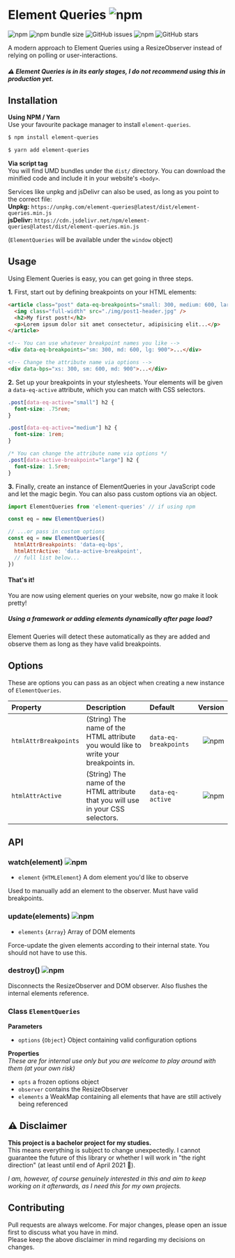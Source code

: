 # Element Queries ![npm](https://img.shields.io/npm/v/element-queries?label=%20&style=for-the-badge)

![npm](https://img.shields.io/npm/v/element-queries?style=flat-square)
![npm bundle size](https://img.shields.io/bundlephobia/minzip/element-queries?label=gzip&style=flat-square)
![GitHub issues](https://img.shields.io/github/issues/daniandl/element-queries?style=flat-square)
![npm](https://img.shields.io/npm/dm/element-queries?style=flat-square)
![GitHub stars](https://img.shields.io/github/stars/daniandl/element-queries?logo=github&style=flat-square)

A modern approach to Element Queries using a ResizeObserver instead of relying on polling or user-interactions.
##### ⚠ Element Queries is in its early stages, I do not recommend using this in production yet.

## Installation

**Using NPM / Yarn**  
Use your favourite package manager to install `element-queries`.

```bash
$ npm install element-queries

$ yarn add element-queries
```

**Via script tag**  
You will find UMD bundles under the `dist/` directory. You can download the minified code and include it in your website's `<body>`.
 
Services like unpkg and jsDelivr can also be used, as long as you point to the correct file:  
**Unpkg:** `https://unpkg.com/element-queries@latest/dist/element-queries.min.js`  
**jsDelivr:** `https://cdn.jsdelivr.net/npm/element-queries@latest/dist/element-queries.min.js`  

(`ElementQueries` will be available under the `window` object)

<!-- ## Browser support -->

## Usage

Using Element Queries is easy, you can get going in three steps.  

**1.** First, start out by defining breakpoints on your HTML elements:

```html
<article class="post" data-eq-breakpoints="small: 300, medium: 600, large: 900">
  <img class="full-width" src="./img/post1-header.jpg" />
  <h2>My first post!</h2>
  <p>Lorem ipsum dolor sit amet consectetur, adipisicing elit...</p>
</article>

<!-- You can use whatever breakpoint names you like -->
<div data-eq-breakpoints="sm: 300, md: 600, lg: 900">...</div>

<!-- Change the attribute name via options -->
<div data-bps="xs: 300, sm: 600, md: 900">...</div>
```

**2.** Set up your breakpoints in your stylesheets. Your elements will be given a `data-eq-active` attribute, which you can match with CSS selectors.

```css
.post[data-eq-active="small"] h2 {
  font-size: .75rem;
}

.post[data-eq-active="medium"] h2 {
  font-size: 1rem;
}

/* You can change the attribute name via options */
.post[data-active-breakpoint="large"] h2 {
  font-size: 1.5rem;
}
```

**3.** Finally, create an instance of ElementQueries in your JavaScript code and let the magic begin. You can also pass custom options via an object.

```js
import ElementQueries from 'element-queries' // if using npm

const eq = new ElementQueries()

// ...or pass in custom options
const eq = new ElementQueries({
  htmlAttrBreakpoints: 'data-eq-bps',
  htmlAttrActive: 'data-active-breakpoint',
  // full list below...
})
```

#### That's it!
You are now using element queries on your website, now go make it look pretty!

##### Using a framework or adding elements dynamically after page load?
Element Queries will detect these automatically as they are added and observe them as long as they have valid breakpoints.
<!-- This can also be disabled via options. -->

<!-- ## How it works -->

## Options
These are options you can pass as an object when creating a new instance of `ElementQueries`.

**Property**|**Description**|**Default**|**Version**
:--|:--|:--|--:
`htmlAttrBreakpoints`|(String) The name of the HTML attribute you would like to write your breakpoints in.|`data-eq-breakpoints`|![npm](https://img.shields.io/badge/-v0.3.0+-orange?style=flat-square)
`htmlAttrActive`|(String) The name of the HTML attribute that you will use in your CSS selectors.|`data-eq-active`|![npm](https://img.shields.io/badge/-v0.3.0+-orange?style=flat-square)

<!-- `observeDom`|(Boolean) Whether the plugin should watch the DOM for new elements to observe.|`true`|  -->

## API

### watch(element) ![npm](https://img.shields.io/badge/-v0.3.0+-orange?style=flat-square)

* `element` {`HTMLElement`} A dom element you'd like to observe

Used to manually add an element to the observer. Must have valid breakpoints.

### update(elements) ![npm](https://img.shields.io/badge/-v0.3.0+-orange?style=flat-square)

* `elements` {`Array`} Array of DOM elements

Force-update the given elements according to their internal state. You should not have to use this.

### destroy() ![npm](https://img.shields.io/badge/-v0.3.0+-orange?style=flat-square)

Disconnects the ResizeObserver and DOM observer. Also flushes the internal elements reference.

### Class `ElementQueries`

**Parameters**  
* `options` {`Object`} Object containing valid configuration options

**Properties**  
*These are for internal use only but you are welcome to play around with them (at your own risk)*
* `opts` a frozen options object
* `observer` contains the ResizeObserver
* `elements` a WeakMap containing all elements that have are still actively being referenced

<!-- ## Motivation -->

## ⚠ Disclaimer

**This project is a bachelor project for my studies.**  
This means everything is subject to change unexpectedly. I cannot guarantee the future of this library or whether I will work in "the right direction" (at least until end of April 2021 🙂).

*I am, however, of course genuinely interested in this and aim to keep working on it afterwards, as I need this for my own projects.*

## Contributing

Pull requests are always welcome. For major changes, please open an issue first to discuss what you have in mind.  
Please keep the above disclaimer in mind regarding my decisions on changes.
